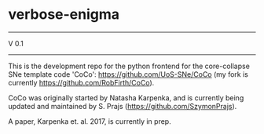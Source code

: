 # verbose-enigma

___
V 0.1
___

This is the development repo for the python frontend for the core-collapse SNe template code 'CoCo':  https://github.com/UoS-SNe/CoCo
(my fork is currently https://github.com/RobFirth/CoCo). 

CoCo was originally started by Natasha Karpenka, and is currently being updated and maintained by S. Prajs (https://github.com/SzymonPrajs).

A paper, Karpenka et. al. 2017, is currently in prep.
